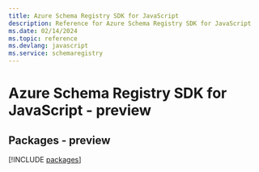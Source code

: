 ```yaml
---
title: Azure Schema Registry SDK for JavaScript
description: Reference for Azure Schema Registry SDK for JavaScript
ms.date: 02/14/2024
ms.topic: reference
ms.devlang: javascript
ms.service: schemaregistry
---
```

# Azure Schema Registry SDK for JavaScript - preview
## Packages - preview
[!INCLUDE [packages](schema-registry-index.md)]